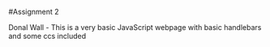 #Assignment 2


Donal Wall - This is a very basic JavaScript webpage with basic handlebars and some ccs included
